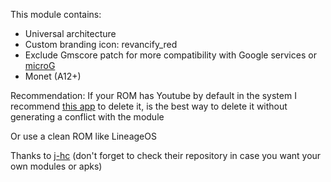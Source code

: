 This module contains:

- Universal architecture
- Custom branding icon: revancify_red
- Exclude Gmscore patch for more compatibility with Google services or [microG](https://microg.org)
- Monet (A12+)

Recommendation: If your ROM has Youtube by default in the system I recommend [this app](https://github.com/sunilpaulmathew/De-Bloater) to delete it, is the best way to delete it without generating a conflict with the module

Or use a clean ROM like LineageOS

Thanks to [j-hc](https://github.com/j-hc/revanced-magisk-module) (don't forget to check their repository in case you want your own modules or apks)
